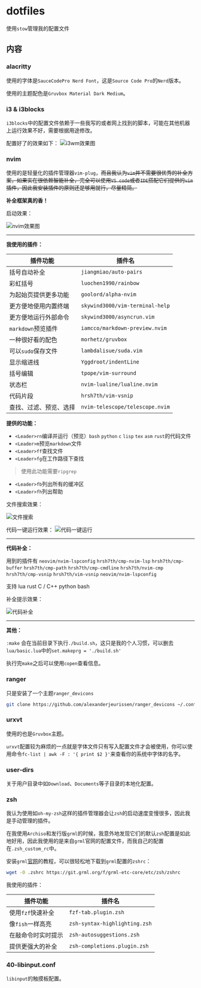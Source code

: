 # dotfiles

使用`stow`管理我的配置文件

## 内容

### alacritty

使用的字体是`SauceCodePro Nerd Font`，这是`Source Code Pro`的`Nerd`版本。

使用的主题配色是`Gruvbox Material Dark Medium`。

### i3 & i3blocks

`i3blocks`中的配置文件依赖于一些我写的或者网上找到的脚本，可能在其他机器上运行效果不好，需要根据用途修改。

配置好了的效果如下：
![i3wm效果图](./image/i3.png)

### nvim

使用的是轻量化的插件管理器`vim-plug`，~~而且我认为`vim`并不需要很优秀的补全方案，如果实在很依赖智能补全，完全可以使用`VS code`或者`IDE`搭配它们提供的`vim`插件，因此我安装插件的原则还是够用就行，尽量精简。~~

**补全框架真的香！**

启动效果：

![nvim效果图](./image/nvim-startup.png)

---

**我使用的插件：**

| 插件功能 | 插件名 |
| --- | -- |
| 括号自动补全 | `jiangmiao/auto-pairs` |
| 彩虹括号 | `luochen1990/rainbow` |
| 为起始页提供更多功能 | `goolord/alpha-nvim` |
| 更方便地使用内置终端 | `skywind3000/vim-terminal-help` |
| 更方便地运行外部命令 | `skywind3000/asyncrun.vim` |
| `markdown`预览插件 | `iamcco/markdown-preview.nvim` |
| 一种很好看的配色 | `morhetz/gruvbox` |
| 可以`sudo`保存文件 | `lambdalisue/suda.vim` |
| 显示缩进线 | `Yggdroot/indentLine` |
| 括号编辑 | `tpope/vim-surround` |
| 状态栏 | `nvim-lualine/lualine.nvim` |
| 代码片段 | `hrsh7th/vim-vsnip` |
| 查找、过滤、预览、选择 | `nvim-telescope/telescope.nvim` |

**提供的功能：**

- `<Leader>rn`编译并运行（预览）`bash` `python` `c` `lisp` `tex` `asm` `rust`的代码文件
- `<Leader>m`预览`markdown`文件
- `<Leader>ff`查找文件
- `<Leader>fg`在工作路径下查找
> 使用此功能需要`ripgrep`
- `<Leader>fb`列出所有的缓冲区
- `<Leader>fh`列出帮助

文件搜索效果：

![文件搜索](./image/nvim-search.png)

代码一键运行效果：
![代码一键运行](./image/nvim-runcode.png)

---

**代码补全：**

用到的插件有 `neovim/nvim-lspconfig` `hrsh7th/cmp-nvim-lsp` `hrsh7th/cmp-buffer` `hrsh7th/cmp-path` `hrsh7th/cmp-cmdline` `hrsh7th/nvim-cmp` `hrsh7th/cmp-vsnip` `hrsh7th/vim-vsnip` `neovim/nvim-lspconfig`

支持 lua rust C / C++ python bash

补全提示效果：

![代码补全](./image/nvim-cmp.png)

---

**其他：**

`:make` 会在当前目录下执行`./build.sh`，这只是我的个人习惯，可以删去`lua/basic.lua`中的`set.makeprg = './build.sh'`

执行完`make`之后可以使用`copen`查看信息。

### ranger

只是安装了一个主题`ranger_devicons`

``` bash
git clone https://github.com/alexanderjeurissen/ranger_devicons ~/.config/ranger/plugins/ranger_devicons
```

### urxvt

使用的也是`Gruvbox`主题。

`urxvt`配置较为麻烦的一点就是字体文件只有写入配置文件才会被使用，你可以使用命令`fc-list | awk -F : '{ print $2 }'`来查看你的系统中字体的名字。

### user-dirs

关于用户目录中如`Download`、`Documents`等子目录的本地化配置。

### zsh

我认为使用如`oh-my-zsh`这样的插件管理器会让`zsh`的启动速度变慢很多，因此我是手动管理的插件。

在我使用`Archiso`和发行版`grml`的时候，我意外地发现它们的默认`zsh`配置是如此地好用，因此我使用的是来自`grml`官网的配置文件，而我自己的配置在`.zsh_custom_rc`中。

安装`grml`[官网](https://grml.org/zsh)的教程，可以很轻松地下载到`grml`配置的`zshrc`：
``` bash
wget -O .zshrc https://git.grml.org/f/grml-etc-core/etc/zsh/zshrc
```

我使用的插件：

| 插件功能 | 插件名 |
| --- | -- |
| 使用`fzf`快速补全 | `fzf-tab.plugin.zsh` |
| 像`fish`一样高亮 | `zsh-syntax-highlighting.zsh` |
| 在敲命令时实时提示 | `zsh-autosuggestions.zsh` |
| 提供更强大的补全 | `zsh-completions.plugin.zsh` |

### 40-libinput.conf

`libinput`的触摸板配置。
